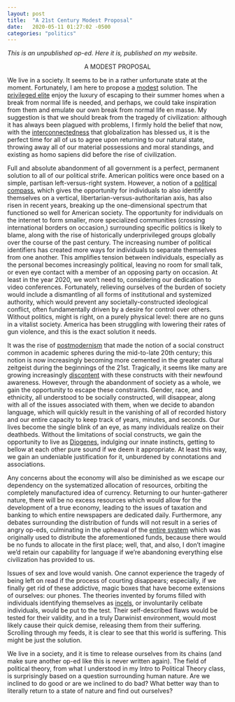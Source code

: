 ```yaml
---
layout: post
title:  "A 21st Century Modest Proposal"
date:   2020-05-11 01:27:02 -0500
categories: "politics"
---
```

<i>This is an unpublished op-ed. Here it is, published on my website.</i>

<center>A MODEST PROPOSAL</center>

We live in a society. It seems to be in a rather unfortunate state at the moment. Fortunately, I am here to propose a <a href="https://en.wikipedia.org/wiki/A_Modest_Proposal" target="_blank">modest</a> solution. The <a href="https://www.nytimes.com/2020/03/20/arts/music/coronavirus-gal-gadot-imagine.html" target="_black">privileged elite</a> enjoy the luxury of escaping to their summer homes when a break from normal life is needed, and perhaps, we could take inspiration from them and emulate our own break from normal life en masse. My suggestion is that we should break from the tragedy of civilization: although it has always been plagued with problems, I firmly hold the belief that now, with the <a href="https://en.wikipedia.org/wiki/List_of_social_networking_websites" target="_blank">interconnectedness</a> that globalization has blessed us, it is the perfect time for all of us to agree upon returning to our natural state, throwing away all of our material possessions and moral standings, and existing as homo sapiens did before the rise of civilization.<!-- more -->

Full and absolute abandonment of all government is a perfect, permanent solution to all of our political strife. American politics were once based on a simple, partisan left-versus-right system. However, a notion of a <a href="https://www.politicalcompass.org/" target="_blank">political compass</a>, which gives the opportunity for individuals to also identify themselves on a vertical, libertarian-versus-authoritarian axis, has also risen in recent years, breaking up the one-dimensional spectrum that functioned so well for American society. The opportunity for individuals on the internet to form smaller, more specialized communities (crossing international borders on occasion,) surrounding specific politics is likely to blame, along with the rise of historically underprivileged groups globally over the course of the past century. The increasing number of political identifiers has created more ways for individuals to separate themselves from one another. This amplifies tension between individuals, especially as the personal becomes increasingly political, leaving no room for small talk, or even eye contact with a member of an opposing party on occasion. At least in the year 2020, we won’t need to, considering our dedication to video conferences. Fortunately, relieving ourselves of the burden of society would include a dismantling of all forms of institutional and systemized authority, which would prevent any societally-constructed ideological conflict, often fundamentally driven by a desire for control over others. Without politics, might is right, on a purely physical level: there are no guns in a vitalist society. America has been struggling with lowering their rates of gun violence, and this is the exact solution it needs.

It was the rise of <a href="https://theconversation.com/explainer-what-is-postmodernism-20791" target="_black">postmodernism</a> that made the notion of a social construct common in academic spheres during the mid-to-late 20th century; this notion is now increasingly becoming more cemented in the greater cultural zeitgeist during the beginnings of the 21st. Tragically, it seems like many are growing increasingly <a href="https://en.wikipedia.org/wiki/Evergreen_State_College#2017_protests" target="_blank">discontent</a> with these constructs with their newfound awareness. However, through the abandonment of society as a whole, we gain the opportunity to escape these constraints. Gender, race, and ethnicity, all understood to be socially constructed, will disappear, along with all of the issues associated with them, when we decide to abandon language, which will quickly result in the vanishing of all of recorded history and our entire capacity to keep track of years, minutes, and seconds. Our lives become the single blink of an eye, as many individuals realize on their deathbeds. Without the limitations of social constructs, we gain the opportunity to live as <a href="https://youtu.be/-A3IlRATIsI" target="_blank">Diogenes</a>, indulging our innate instincts, getting to bellow at each other pure sound if we deem it appropriate. At least this way, we gain an undeniable justification for it, unburdened by connotations and associations.

Any concerns about the economy will also be diminished as we escape our dependency on the systematized allocation of resources, orbiting the completely manufactured idea of currency. Returning to our hunter-gatherer nature, there will be no excess resources which would allow for the development of a true economy, leading to the issues of taxation and banking to which entire newspapers are dedicated daily. Furthermore, any debates surrounding the distribution of funds will not result in a series of angry op-eds, culminating in the upheaval of the <a href="http://ephblog.com/2020/02/17/three-pillars-nonsense-1/?utm_source=rss&utm_medium=rss&utm_campaign=three-pillars-nonsense-1" target="_blank">entire system</a> which was originally used to distribute the aforementioned funds, because there would be no funds to allocate in the first place; well, that, and also, I don’t imagine we’d retain our capability for language if we’re abandoning everything else civilization has provided to us.

Issues of sex and love would vanish. One cannot experience the tragedy of being left on read if the process of courting disappears; especially, if we finally get rid of these addictive, magic boxes that have become extensions of ourselves: our phones. The theories invented by forums filled with individuals identifying themselves as <a href="https://incels.net/" target="_blank">incels</a>, or involuntarily celibate individuals, would be put to the test. Their self-described flaws would be tested for their validity, and in a truly Darwinist environment, would most likely cause their quick demise, releasing them from their suffering. Scrolling through my feeds, it is clear to see that this world is suffering. This might be just the solution.

We live in a society, and it is time to release ourselves from its chains (and make sure another op-ed like this is never written again). The field of political theory, from what I understood in my Intro to Political Theory class, is surprisingly based on a question surrounding human nature. Are we inclined to do good or are we inclined to do bad? What better way than to literally return to a state of nature and find out ourselves?
